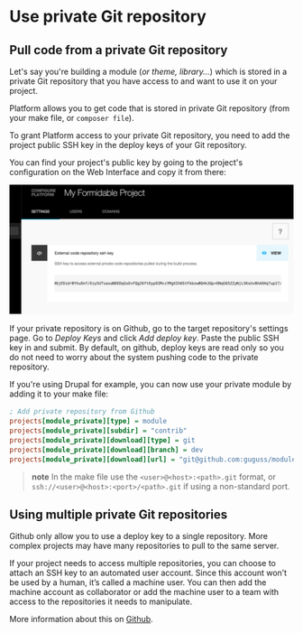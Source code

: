 # Use private Git repository

## Pull code from a private Git repository

Let's say you're building a module (*or theme, library...*) which is
stored in a private Git repository that you have access to and want to
use it on your project.

Platform allows you to get code that is stored in private Git repository
(from your make file, or `composer file`).

To grant Platform access to your private Git repository, you need to add
the project public SSH key in the deploy keys of your Git repository. 

You can find your project's public key by going to the project's configuration
on the Web Interface and copy it from there:

![Deploy Key](/images/deploykey.png)

If your private repository is on Github, go to the target repository's
settings page. Go to *Deploy Keys* and click *Add deploy key*. Paste the
public SSH key in and submit. By default, on github, deploy keys are read only
so you do not need to worry about the system pushing code to the private
repository.

If you're using Drupal for example, you can now use your private module
by adding it to your make file:

```ini
; Add private repository from Github
projects[module_private][type] = module
projects[module_private][subdir] = "contrib"
projects[module_private][download][type] = git
projects[module_private][download][branch] = dev
projects[module_private][download][url] = "git@github.com:guguss/module_private.git"
```

> **note**
> In the make file use the `<user>@<host>:<path>.git` format, or `ssh://<user>@<host>:<port>/<path>.git` if using a non-standard port.

## Using multiple private Git repositories

Github only allow you to use a deploy key to a single repository. More
complex projects may have many repositories to pull to the same server.

If your project needs to access multiple repositories, you can choose to
attach an SSH key to an automated user account. Since this account won’t
be used by a human, it’s called a machine user. You can then add the
machine account as collaborator or add the machine user to a team with
access to the repositories it needs to manipulate.

More information about this on
[Github](https://developer.github.com/guides/managing-deploy-keys/#machine-users).

